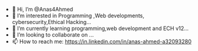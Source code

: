 - 👋 Hi, I’m @Anas4Ahmed
- 👀 I’m interested in Programming ,Web developments, cybersecurity,Ethical Hacking...
- 🌱 I’m currently learning programming,web development and ECH v12...
- 💞️ I’m looking to collaborate on ...
- 📫 How to reach me: https://in.linkedin.com/in/anas-ahmed-a32093280

<!---
Anas4Ahmed/Anas4Ahmed is a ✨ special ✨ repository because its `README.md` (this file) appears on your GitHub profile.
You can click the Preview link to take a look at your changes.
--->
